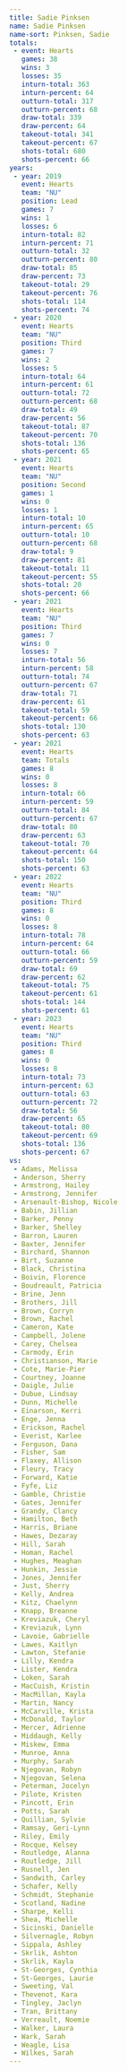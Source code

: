 ```yaml
---
title: Sadie Pinksen
name: Sadie Pinksen
name-sort: Pinksen, Sadie
totals:
 - event: Hearts
   games: 38
   wins: 3
   losses: 35
   inturn-total: 363
   inturn-percent: 64
   outturn-total: 317
   outturn-percent: 68
   draw-total: 339
   draw-percent: 64
   takeout-total: 341
   takeout-percent: 67
   shots-total: 680
   shots-percent: 66
years:
 - year: 2019
   event: Hearts
   team: "NU"
   position: Lead
   games: 7
   wins: 1
   losses: 6
   inturn-total: 82
   inturn-percent: 71
   outturn-total: 32
   outturn-percent: 80
   draw-total: 85
   draw-percent: 73
   takeout-total: 29
   takeout-percent: 76
   shots-total: 114
   shots-percent: 74
 - year: 2020
   event: Hearts
   team: "NU"
   position: Third
   games: 7
   wins: 2
   losses: 5
   inturn-total: 64
   inturn-percent: 61
   outturn-total: 72
   outturn-percent: 68
   draw-total: 49
   draw-percent: 56
   takeout-total: 87
   takeout-percent: 70
   shots-total: 136
   shots-percent: 65
 - year: 2021
   event: Hearts
   team: "NU"
   position: Second
   games: 1
   wins: 0
   losses: 1
   inturn-total: 10
   inturn-percent: 65
   outturn-total: 10
   outturn-percent: 68
   draw-total: 9
   draw-percent: 81
   takeout-total: 11
   takeout-percent: 55
   shots-total: 20
   shots-percent: 66
 - year: 2021
   event: Hearts
   team: "NU"
   position: Third
   games: 7
   wins: 0
   losses: 7
   inturn-total: 56
   inturn-percent: 58
   outturn-total: 74
   outturn-percent: 67
   draw-total: 71
   draw-percent: 61
   takeout-total: 59
   takeout-percent: 66
   shots-total: 130
   shots-percent: 63
 - year: 2021
   event: Hearts
   team: Totals
   games: 8
   wins: 0
   losses: 8
   inturn-total: 66
   inturn-percent: 59
   outturn-total: 84
   outturn-percent: 67
   draw-total: 80
   draw-percent: 63
   takeout-total: 70
   takeout-percent: 64
   shots-total: 150
   shots-percent: 63
 - year: 2022
   event: Hearts
   team: "NU"
   position: Third
   games: 8
   wins: 0
   losses: 8
   inturn-total: 78
   inturn-percent: 64
   outturn-total: 66
   outturn-percent: 59
   draw-total: 69
   draw-percent: 62
   takeout-total: 75
   takeout-percent: 61
   shots-total: 144
   shots-percent: 61
 - year: 2023
   event: Hearts
   team: "NU"
   position: Third
   games: 8
   wins: 0
   losses: 8
   inturn-total: 73
   inturn-percent: 63
   outturn-total: 63
   outturn-percent: 72
   draw-total: 56
   draw-percent: 65
   takeout-total: 80
   takeout-percent: 69
   shots-total: 136
   shots-percent: 67
vs:
 - Adams, Melissa
 - Anderson, Sherry
 - Armstrong, Hailey
 - Armstrong, Jennifer
 - Arsenault-Bishop, Nicole
 - Babin, Jillian
 - Barker, Penny
 - Barker, Shelley
 - Barron, Lauren
 - Baxter, Jennifer
 - Birchard, Shannon
 - Birt, Suzanne
 - Black, Christina
 - Boivin, Florence
 - Boudreault, Patricia
 - Brine, Jenn
 - Brothers, Jill
 - Brown, Corryn
 - Brown, Rachel
 - Cameron, Kate
 - Campbell, Jolene
 - Carey, Chelsea
 - Carmody, Erin
 - Christianson, Marie
 - Cote, Marie-Pier
 - Courtney, Joanne
 - Daigle, Julie
 - Dubue, Lindsay
 - Dunn, Michelle
 - Einarson, Kerri
 - Enge, Jenna
 - Erickson, Rachel
 - Everist, Karlee
 - Ferguson, Dana
 - Fisher, Sam
 - Flaxey, Allison
 - Fleury, Tracy
 - Forward, Katie
 - Fyfe, Liz
 - Gamble, Christie
 - Gates, Jennifer
 - Grandy, Clancy
 - Hamilton, Beth
 - Harris, Briane
 - Hawes, Dezaray
 - Hill, Sarah
 - Homan, Rachel
 - Hughes, Meaghan
 - Hunkin, Jessie
 - Jones, Jennifer
 - Just, Sherry
 - Kelly, Andrea
 - Kitz, Chaelynn
 - Knapp, Breanne
 - Kreviazuk, Cheryl
 - Kreviazuk, Lynn
 - Lavoie, Gabrielle
 - Lawes, Kaitlyn
 - Lawton, Stefanie
 - Lilly, Kendra
 - Lister, Kendra
 - Loken, Sarah
 - MacCuish, Kristin
 - MacMillan, Kayla
 - Martin, Nancy
 - McCarville, Krista
 - McDonald, Taylor
 - Mercer, Adrienne
 - Middaugh, Kelly
 - Miskew, Emma
 - Munroe, Anna
 - Murphy, Sarah
 - Njegovan, Robyn
 - Njegovan, Selena
 - Peterman, Jocelyn
 - Pilote, Kristen
 - Pincott, Erin
 - Potts, Sarah
 - Quillian, Sylvie
 - Ramsay, Geri-Lynn
 - Riley, Emily
 - Rocque, Kelsey
 - Routledge, Alanna
 - Routledge, Jill
 - Rusnell, Jen
 - Sandwith, Carley
 - Schafer, Kelly
 - Schmidt, Stephanie
 - Scotland, Nadine
 - Sharpe, Kelli
 - Shea, Michelle
 - Sicinski, Danielle
 - Silvernagle, Robyn
 - Sippala, Ashley
 - Skrlik, Ashton
 - Skrlik, Kayla
 - St-Georges, Cynthia
 - St-Georges, Laurie
 - Sweeting, Val
 - Thevenot, Kara
 - Tingley, Jaclyn
 - Tran, Brittany
 - Verreault, Noemie
 - Walker, Laura
 - Wark, Sarah
 - Weagle, Lisa
 - Wilkes, Sarah
---
```

